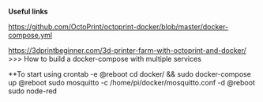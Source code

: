 **Useful links**

https://github.com/OctoPrint/octoprint-docker/blob/master/docker-compose.yml

https://3dprintbeginner.com/3d-printer-farm-with-octoprint-and-docker/  >>> How to build a docker-compose with multiple services

**To start using crontab -e
@reboot cd docker/ && sudo docker-compose up
@reboot sudo mosquitto -c /home/pi/docker/mosquitto.conf -d
@reboot sudo node-red
